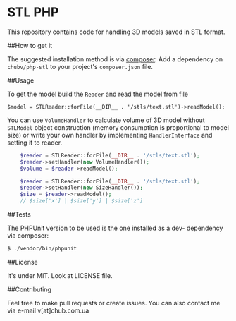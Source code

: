 STL PHP
=======

This repository contains code for handling 3D models saved in STL format.

##How to get it

The suggested installation method is via [composer](https://getcomposer.org/). 
Add a dependency on `chubv/php-stl` to your project's `composer.json` file.

##Usage

To get the model build the `Reader` and read the model from file

`$model = STLReader::forFile(__DIR__ . '/stls/text.stl')->readModel();`

You can use `VolumeHandler` to calculate volume of 3D model without `STLModel` object construction 
(memory consumption is proportional to model size) 
or write your own handler by implementing `HandlerInterface` and setting it to reader.

```php
    $reader = STLReader::forFile(__DIR__ . '/stls/text.stl');
    $reader->setHandler(new VolumeHandler());
    $volume = $reader->readModel();
```


```php
    $reader = STLReader::forFile(__DIR__ . '/stls/text.stl');
    $reader->setHandler(new SizeHandler());
    $size = $reader->readModel();
    // $size['x'] | $size['y'] | $size['z']
```

##Tests

The PHPUnit version to be used is the one installed as a dev- dependency via composer:

```sh
$ ./vendor/bin/phpunit
```

##License

It's under MIT. Look at LICENSE file.

##Contributing

Feel free to make pull requests or create issues. You can also contact me via e-mail v[at]chub.com.ua
